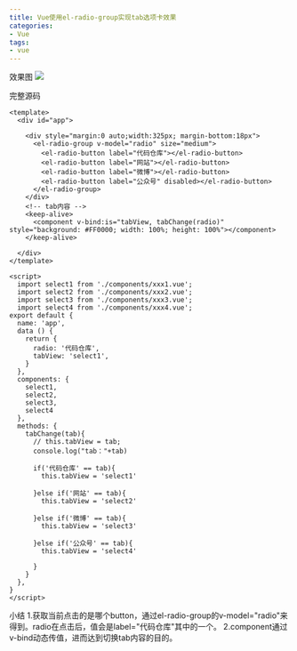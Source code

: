 ```yaml
---
title: Vue使用el-radio-group实现tab选项卡效果
categories: 
- Vue
tags:
- vue
---
```


效果图
![](https://upload-images.jianshu.io/upload_images/2405826-46bc6a710c61ac14.png?imageMogr2/auto-orient/strip%7CimageView2/2/w/1240)

完整源码
```
<template>  
  <div id="app">

    <div style="margin:0 auto;width:325px; margin-bottom:18px">
      <el-radio-group v-model="radio" size="medium">
        <el-radio-button label="代码仓库"></el-radio-button>
        <el-radio-button label="网站"></el-radio-button>
        <el-radio-button label="微博"></el-radio-button>
        <el-radio-button label="公众号" disabled></el-radio-button>
      </el-radio-group>
    </div>
    <!-- tab内容 -->
    <keep-alive>   
      <component v-bind:is="tabView, tabChange(radio)" style="background: #FF0000; width: 100%; height: 100%"></component>  
    </keep-alive>   

  </div>  
</template>  
  
<script>  
  import select1 from './components/xxx1.vue';
  import select2 from './components/xxx2.vue';  
  import select3 from './components/xxx3.vue';  
  import select4 from './components/xxx4.vue';
export default {  
  name: 'app',  
  data () {  
    return {  
      radio: '代码仓库',
      tabView: 'select1',
    }  
  },  
  components: {  
    select1,  
    select2,  
    select3,
    select4
  },  
  methods: {  
    tabChange(tab){
      // this.tabView = tab;  
      console.log("tab："+tab)

      if('代码仓库' == tab){
        this.tabView = 'select1'

      }else if('网站' == tab){
        this.tabView = 'select2'

      }else if('微博' == tab){
        this.tabView = 'select3'
        
      }else if('公众号' == tab){
        this.tabView = 'select4'
        
      }
    }  
  }, 
}  
</script> 
```

小结
1.获取当前点击的是哪个button，通过el-radio-group的v-model="radio"来得到。radio在点击后，值会是label="代码仓库"其中的一个。
2.component通过v-bind动态传值，进而达到切换tab内容的目的。